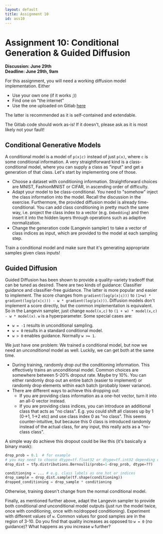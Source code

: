 ```yaml
---
layout: default
title: Assignment 10
id: ass10
---
```



# Assignment 10: Conditional Generation & Guided Diffusion
**Discussion: June 29th**  
**Deadline: June 29th, 9am**

For this assignment, you will need a working diffusion model implementation. Either
- Use your own one (if it works ;))
- Find one on "the internet"
- Use the one uploaded on Gitlab [here](https://code.ovgu.de/ai-lab/teaching/lgm/learning-generative-models-2023/-/blob/main/assignment09_starter.ipynb)

The  latter is recommended as it is self-contained and extendable.

The Gitlab code should work as-is! If it doesn't, please ask as it is most likely
not your fault!


## Conditional Generative Models

A conditional model is a model of `p(x|c)` instead of just `p(x)`, where `c` is
some conditional information. A very straightforward kind is a class-conditional
model, where you can supply a class as "input" and get a generation of that class.
Let's start by implementing one of those.

- Choose a dataset with conditioning information. Straightforward choices are MNIST,
FashionMNIST or CIFAR, in ascending order of difficulty.
- Adapt your model to be class-conditional. You need to "somehow" inject the class
information into the model. Recall the discussion in the exercise. Furthermore,
the provided diffusion model is already time-conditional. You can add class conditioning
in pretty much the same way, i.e. project the class index to a vector (e.g. `Embedding`)
and then insert it into the hidden layers through operations such as adaptive normalization.
- Change the generation code (Langevin sampler) to take a vector of class indices
as input, which are provided to the model at each sampling step.

Train a conditional model and make sure that it's generating appropriate samples
given class inputs!


## Guided Diffusion

Guided Diffusion has been shown to provide a quality-variety tradeoff that can
be tuned as desired. There are two kinds of guidance: Classifier guidance and
classifier-free guidance. The latter is more popular and easier to implement. The
score changes from `gradient(log(p(x|c)))` to `(1+w) * gradient(log(p(x|c))) - w * gradient(log(p(x)))`.
Diffusion models don't implement a score directly, but the common implementation is
equivalent. So in the Langevin sampler, just change `model(x,c)` to `(1 + w) * model(x,c) - w * model(x)`.
`w` is a hyperparameter. Some special cases are:
- `w = -1` results in unconditional sampling.
- `w = 0` results in a standard conditional model.
- `w > 0` enables guidance. Normally `w >= 1`.

We just have one problem: We trained a conditional model, but now we need an _unconditional_
model as well. Luckily, we can get both at the same time.

- During training, randomly _drop out_ the conditioning information. This effectively
trains an unconditional model. Common choices are somewhere between 5-20% dropout rate.
Maybe try 10%.
You can either randomly drop out an entire batch (easier to implement) or randomly
drop elements within each batch (probably lower variance).
- There are different ways to achieve this dropping out:
  - If you are providing class information as a one-hot vector, turn it into an all-0
  vector instead.
  - If you are providing class indices, you can introduce an additional class that
  acts as "no class". E.g. you could shift all classes up by 1 (0->1, 1->2 etc)
  and use class index 0 as "no class". This seems counter-intuitive, but because
  this 0 class is introduced randomly instead of the actual class, for any input,
  this really acts as a "no-class class".


A simple way do achieve this dropout could be like this (it's basically a binary mask):
```python
drop_prob = 0.1  # for example
# you may need to choose dtype=tf.float32 or dtype=tf.int32 depending on condiitoning
drop_dist = tfp.distributions.Bernoulli(probs=1-drop_prob, dtype=??)

conditioning = ... # e.g. class labels as one_hot or indices
drop_sample = drop_dist.sample(tf.shape(conditioning))
dropped_conditioning = drop_sample * conditioning
```

Otherwise, training doesn't change from the normal conditional model.

Finally, as mentioned further above, adapt the Langevin sampler to provide both
conditional _and_ unconditional model outputs (just run the model twice, once
with conditioning, once with no/dropped conditioning). Experiment with different values
of `w`. Common values for good samples are in the region of 3-10. Do you find that
quality increases as opposed to `w = 0` (no guidance)? What happens as you increase
`w` further?
